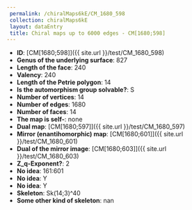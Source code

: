 ```yaml
--- 
 permalink: /chiralMaps6kE/CM_1680_598 
 collection: chiralMaps6kE
 layout: dataEntry
 title: Chiral maps up to 6000 edges - CM[1680;598]
---
```


- **ID**: [CM[1680;598]]({{ site.url }}/test/CM_1680_598)
- **Genus of the underlying surface**: 827
- **Length of the face**: 240
- **Valency**: 240
- **Length of the Petrie polygon**: 14
- **Is the automorphism group solvable?**: S
- **Number of vertices**: 14
- **Number of edges**: 1680
- **Number of faces**: 14
- **The map is self-**: none
- **Dual map**: [CM[1680;597]]({{ site.url }}/test/CM_1680_597)
- **Mirror (enantihomorphic) map**: [CM[1680;601]]({{ site.url }}/test/CM_1680_601)
- **Dual of the mirror image**: [CM[1680;603]]({{ site.url }}/test/CM_1680_603)
- **Z_q-Exponent?**: 2
- **No idea**:  161:601
- **No idea**: Y
- **No idea**: Y
- **Skeleton**: Sk(14;3)^40
- **Some other kind of skeleton**: nan
